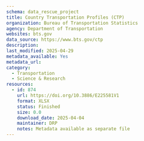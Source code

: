 ```yaml
---
schema: data_rescue_project 
title: Country Transportation Profiles (CTP)
organization: Bureau of Transportation Statistics
agency: Department of Transportation
websites: bts.gov
data_source: https://www.bts.gov/ctp
description: 
last_modified: 2025-04-29
metadata_available: Yes
metadata_url: 
category:
  - Transportation 
  - Science & Research 
resources:
  - id: 874
    url: https://doi.org/10.3886/E225581V1
    format: XLSX
    status: Finished
    size: 0.0
    download_date: 2025-04-04
    maintainer: DRP
    notes: Metadata available as separate file
---
```

